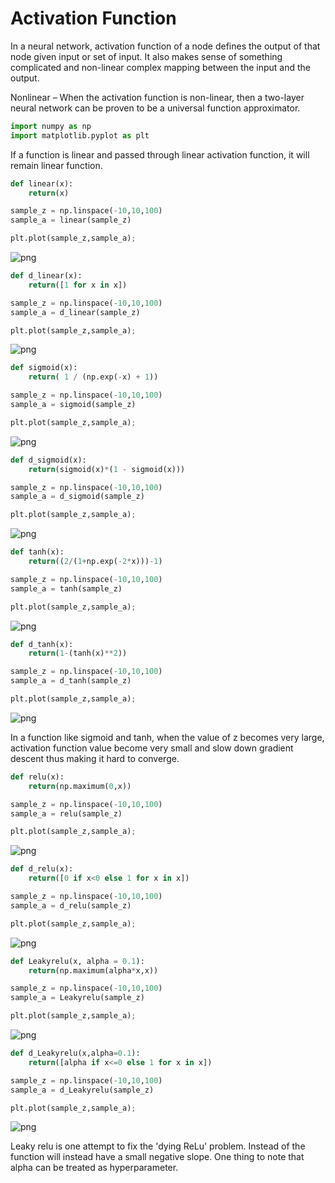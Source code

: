
# Activation Function

In a neural network, activation function of a node defines the output of that node given input or set of input. It also makes sense of something complicated and non-linear complex mapping between the input and the output.

Nonlinear – When the activation function is non-linear, then a two-layer neural network can be proven to be a universal function approximator.


```python
import numpy as np
import matplotlib.pyplot as plt
```

If a function is linear and passed through linear activation function, it will remain linear function.


```python
def linear(x):
    return(x)

sample_z = np.linspace(-10,10,100)
sample_a = linear(sample_z)

plt.plot(sample_z,sample_a);
```


![png](output_4_0.png)



```python
def d_linear(x):
    return([1 for x in x])

sample_z = np.linspace(-10,10,100)
sample_a = d_linear(sample_z)

plt.plot(sample_z,sample_a);
```


![png](output_5_0.png)



```python
def sigmoid(x):
    return( 1 / (np.exp(-x) + 1))

sample_z = np.linspace(-10,10,100)
sample_a = sigmoid(sample_z)

plt.plot(sample_z,sample_a);
```


![png](output_6_0.png)



```python
def d_sigmoid(x):
    return(sigmoid(x)*(1 - sigmoid(x)))

sample_z = np.linspace(-10,10,100)
sample_a = d_sigmoid(sample_z)

plt.plot(sample_z,sample_a);
```


![png](output_7_0.png)



```python
def tanh(x):
    return((2/(1+np.exp(-2*x)))-1)

sample_z = np.linspace(-10,10,100)
sample_a = tanh(sample_z)

plt.plot(sample_z,sample_a);
```


![png](output_8_0.png)



```python
def d_tanh(x):
    return(1-(tanh(x)**2))

sample_z = np.linspace(-10,10,100)
sample_a = d_tanh(sample_z)

plt.plot(sample_z,sample_a);
```


![png](output_9_0.png)


In a function like sigmoid and tanh, when the value of z becomes very large, activation function value become very small and slow down gradient descent thus making it hard to converge.


```python
def relu(x):
    return(np.maximum(0,x))

sample_z = np.linspace(-10,10,100)
sample_a = relu(sample_z)

plt.plot(sample_z,sample_a);
```


![png](output_11_0.png)



```python
def d_relu(x):
    return([0 if x<0 else 1 for x in x])

sample_z = np.linspace(-10,10,100)
sample_a = d_relu(sample_z)

plt.plot(sample_z,sample_a);
```


![png](output_12_0.png)



```python
def Leakyrelu(x, alpha = 0.1):
    return(np.maximum(alpha*x,x))

sample_z = np.linspace(-10,10,100)
sample_a = Leakyrelu(sample_z)

plt.plot(sample_z,sample_a);
```


![png](output_13_0.png)



```python
def d_Leakyrelu(x,alpha=0.1):
    return([alpha if x<=0 else 1 for x in x])

sample_z = np.linspace(-10,10,100)
sample_a = d_Leakyrelu(sample_z)

plt.plot(sample_z,sample_a);
```


![png](output_14_0.png)


Leaky relu is one attempt to fix the 'dying ReLu' problem. Instead of the function will instead have a small negative slope. One thing to note that alpha can be treated as hyperparameter.
